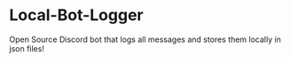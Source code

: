 # Local-Bot-Logger
Open Source Discord bot that logs all messages and stores them locally in json files!
